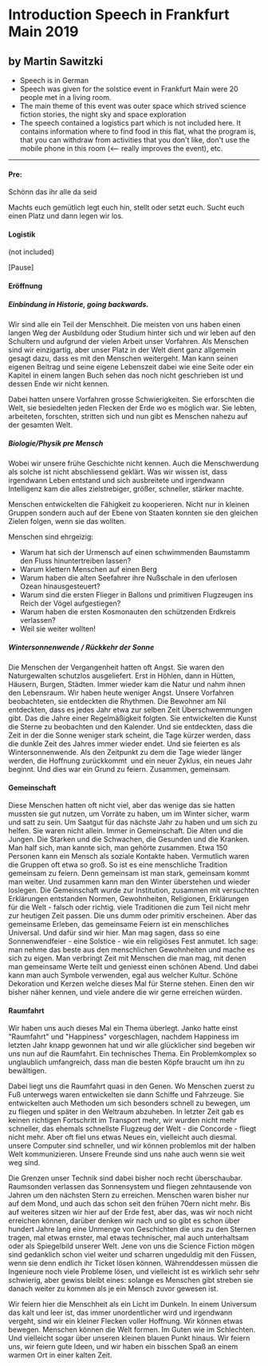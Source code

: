 # Introduction Speech in Frankfurt Main 2019
## by Martin Sawitzki

* Speech is in German
* Speech was given for the solstice event in Frankfurt Main were 20 people met in a living room.
* The main theme of this event was outer space which strived science fiction stories, the night sky and space exploration
* The speech contained a logistics part which is not included here. It contains information where to find food in this flat, what the program is, that you can withdraw from activities that you don't like,  don't use the mobile phone in this room (<-- really improves the event), etc.

*****************************************************

#### Pre:

Schönn das ihr alle da seid

Machts euch gemütlich legt euch hin, stellt oder setzt euch. Sucht euch einen Platz und dann legen wir los.

#### Logistik
(not included)

[Pause]


#### Eröffnung
##### Einbindung in Historie, going backwards.

Wir sind alle ein Teil der Menschheit. Die meisten von uns haben einen langen Weg der Ausbildung oder Studium hinter sich und wir leben auf den Schultern und aufgrund der vielen Arbeit unser Vorfahren. Als Menschen sind wir einzigartig, aber unser Platz in der Welt dient ganz allgemein gesagt dazu, dass es mit den Menschen weitergeht. Man kann seinen eigenen Beitrag und seine eigene Lebenszeit dabei wie eine Seite oder ein Kapitel in einem langen Buch sehen das noch nicht geschrieben ist und dessen Ende wir nicht kennen.

Dabei hatten unsere Vorfahren grosse Schwierigkeiten. Sie erforschten die Welt, sie besiedelten jeden Flecken der Erde wo es möglich war. Sie lebten, arbeiteten, forschten, stritten sich und nun gibt es Menschen nahezu auf der gesamten Welt.

##### Biologie/Physik pre Mensch

Wobei wir unsere frühe Geschichte nicht kennen. Auch die Menschwerdung als solche ist nicht abschliessend geklärt. Was wir wissen ist, dass irgendwann Leben entstand und sich ausbreitete und irgendwann Intelligenz kam die alles zielstrebiger, größer, schneller, stärker machte. 

Menschen entwickelten die Fähigkeit zu kooperieren. Nicht nur in kleinen Gruppen sondern auch auf der Ebene von Staaten konnten sie den gleichen Zielen folgen, wenn sie das wollten.

Menschen sind ehrgeizig:

* Warum hat sich der Urmensch auf einen schwimmenden Baumstamm den Fluss hinuntertreiben lassen?
* Warum klettern Menschen auf einen Berg
* Warum haben die alten Seefahrer ihre Nußschale in den uferlosen Ozean hinausgesteuert?
* Warum sind die ersten Flieger in Ballons und primitiven Flugzeugen ins Reich der Vögel aufgestiegen?
* Warum haben die ersten Kosmonauten den schützenden Erdkreis verlassen?
* Weil sie weiter wollten!

##### Wintersonnenwende / Rückkehr der Sonne

Die Menschen der Vergangenheit hatten oft Angst. Sie waren den Naturgewalten schutzlos ausgeliefert. Erst in Höhlen, dann in Hütten, Häusern, Burgen, Städten. Immer wieder kam die Natur und nahm ihnen den Lebensraum. Wir haben heute weniger Angst. Unsere Vorfahren beobachteten, sie entdeckten die Rhythmen. Die Bewohner am Nil entdeckten, dass es jedes Jahr etwa zur selben Zeit Überschwemmungen gibt. Das die Jahre einer Regelmäßigkeit folgten. Sie entwickelten die Kunst die Sterne zu beobachten und den Kalender. Und sie entdeckten, dass die Zeit in der die Sonne weniger stark scheint, die Tage kürzer werden, dass die dunkle Zeit des Jahres immer wieder endet. Und sie feierten es als Wintersonnenwende. Als den Zeitpunkt zu dem die Tage wieder länger werden, die Hoffnung zurückkommt  und ein neuer Zyklus, ein neues Jahr beginnt. Und dies war ein Grund zu feiern. Zusammen, gemeinsam.

#### Gemeinschaft
Diese Menschen hatten oft nicht viel, aber das wenige das sie hatten mussten sie gut nutzen, um Vorräte zu haben, um im Winter sicher, warm und satt zu sein. Um Saatgut für das nächste Jahr zu haben und um sich zu helfen. Sie waren nicht allein. Immer in Gemeinschaft. Die Alten und die Jungen. Die Starken und die Schwachen, die Gesunden und die Kranken. Man half sich, man kannte sich, man gehörte zusammen. Etwa 150 Personen kann ein Mensch als soziale Kontakte haben. Vermutlich waren die Gruppen oft etwa so groß. So ist es eine menschliche Tradition gemeinsam zu feiern. Denn gemeinsam ist man stark, gemeinsam kommt man weiter. Und zusammen kann man den Winter überstehen und wieder loslegen. Die Gemeinschaft wurde zur Institution, zusammen mit versuchten Erklärungen entstanden Normen, Gewohnheiten, Religionen, Erklärungen für die Welt - falsch oder richtig. viele Traditionen die zum Teil nicht mehr zur heutigen Zeit passen. Die uns dumm oder primitiv erscheinen. Aber das gemeinsame Erleben, das gemeinsame Feiern ist ein menschliches Universal. Und dafür sind wir hier. Man mag sagen, dass so eine Sonnenwendfeier - eine Solstice - wie ein religiöses Fest anmutet. Ich sage: man nehme das beste aus den menschlichen Gewohnheiten und mache es sich zu eigen. Man verbringt Zeit mit Menschen die man mag, mit denen man gemeinsame Werte teilt und geniesst einen schönen Abend. Und dabei kann man auch Symbole verwenden, egal aus welcher Kultur. Schöne Dekoration und Kerzen welche dieses Mal für Sterne stehen. Einen den wir bisher näher kennen, und viele andere die wir gerne erreichen würden.

#### Raumfahrt
Wir haben uns auch dieses Mal ein Thema überlegt. Janko hatte einst "Raumfahrt" und "Happiness" vorgeschlagen, nachdem Happiness im letzten Jahr knapp gewonnen hat und wir alle glücklicher sind begeben wir uns nun auf die Raumfahrt. Ein technisches Thema. Ein Problemkomplex so unglaublich umfangreich, dass man die besten Köpfe braucht um ihn zu bewältigen.

Dabei liegt uns die Raumfahrt quasi in den Genen. Wo Menschen zuerst zu Fuß unterwegs waren entwickelten sie dann Schiffe und Fahrzeuge. Sie entwickelten auch Methoden um sich besonders schnell zu bewegen, um zu fliegen und später in den Weltraum abzuheben. In letzter Zeit gab es keinen richtigen Fortschritt im Transport mehr, wir wurden nicht mehr schneller, das ehemals schnellste Flugzeug der Welt - die Concorde - fliegt nicht mehr. Aber oft fiel uns etwas Neues ein, vielleicht auch diesmal. unsere Computer sind schneller, und wir können problemlos mit der halben Welt kommunizieren. Unsere Freunde sind uns nahe auch wenn sie weit weg sind.

Die Grenzen unser Technik sind dabei bisher noch recht überschaubar. Raumsonden verlassen das Sonnensystem und fliegen zehntausende von Jahren um den nächsten Stern zu erreichen. Menschen waren bisher nur auf dem Mond, und auch das schon seit den frühen 70ern nicht mehr. Bis auf weiteres sitzen wir hier auf der Erde fest, aber das, was wir noch nicht erreichen können, darüber denken wir nach und so gibt es schon über hundert Jahre lang eine Unmenge von Geschichten die uns zu den Sternen tragen, mal etwas ernster, mal etwas technischer, mal auch unterhaltsam oder als Spiegelbild unserer Welt. Jene von uns die Science Fiction mögen sind gedanklich schon viel weiter und scharren ungeduldig mit den Füssen, wenn sie denn endlich ihr Ticket lösen können. Währenddessen müssen die Ingenieure noch viele Probleme lösen, und vielleicht ist es wirklich sehr sehr schwierig, aber gewiss bleibt eines: solange es Menschen gibt streben sie danach weiter zu kommen als je ein Mensch zuvor gewesen ist.

Wir feiern hier die Menschheit als ein Licht im Dunkeln. In einem Universum das kalt und leer ist, das immer unordentlicher wird und irgendwann vergeht, sind wir ein kleiner Flecken voller Hoffnung. Wir können etwas bewegen. Menschen können die Welt formen. Im Guten wie im Schlechten. Und vielleicht sogar über unseren kleinen blauen Punkt hinaus. Wir feiern uns, wir feiern gute Ideen, und wir haben ein bisschen Spaß an einem warmen Ort in einer kalten Zeit.
